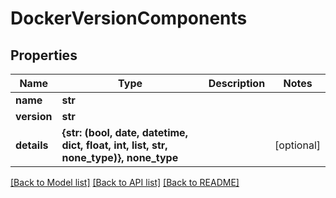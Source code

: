 # DockerVersionComponents


## Properties
Name | Type | Description | Notes
------------ | ------------- | ------------- | -------------
**name** | **str** |  | 
**version** | **str** |  | 
**details** | **{str: (bool, date, datetime, dict, float, int, list, str, none_type)}, none_type** |  | [optional] 

[[Back to Model list]](../README.md#documentation-for-models) [[Back to API list]](../README.md#documentation-for-api-endpoints) [[Back to README]](../README.md)


